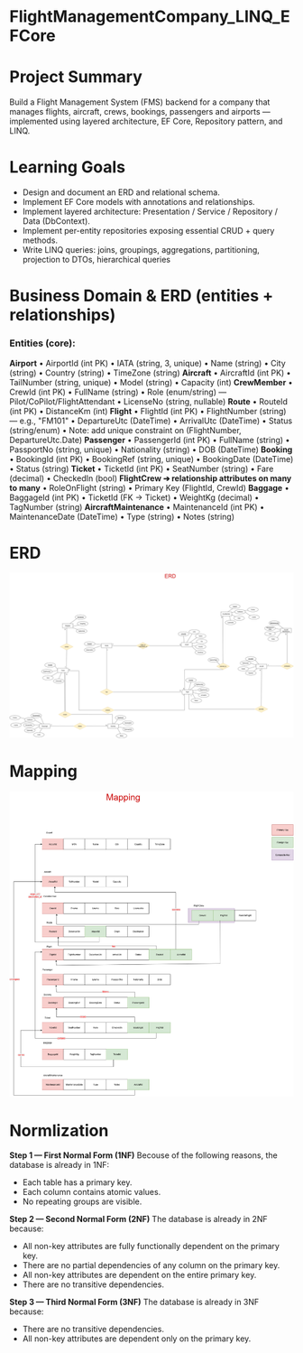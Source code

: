 ﻿# FlightManagementCompany_LINQ_EFCore
# Project Summary 
Build a Flight Management System (FMS) backend for a company that manages flights, aircraft, crews, bookings, 
passengers and airports — implemented using layered architecture, EF Core, Repository pattern, and LINQ.

# Learning Goals 
- Design and document an ERD and relational schema. 
- Implement EF Core models with annotations and relationships. 
- Implement layered architecture: Presentation / Service / Repository / Data (DbContext). 
- Implement per-entity repositories exposing essential CRUD + query methods. 
- Write LINQ queries: joins, groupings, aggregations, partitioning, projection to DTOs, hierarchical queries

# Business Domain & ERD (entities + relationships)

### Entities (core): 
**Airport**
• AirportId (int PK) 
• IATA (string, 3, unique) 
• Name (string) 
• City (string) 
• Country (string) 
• TimeZone (string) 
**Aircraft**
• AircraftId (int PK) 
• TailNumber (string, unique) 
• Model (string) 
• Capacity (int) 
**CrewMember**
• CrewId (int PK) 
• FullName (string) 
• Role (enum/string) — Pilot/CoPilot/FlightAttendant 
• LicenseNo (string, nullable) 
**Route** 
• RouteId (int PK) 
• DistanceKm (int) 
**Flight** 
• FlightId (int PK) 
• FlightNumber (string) — e.g., "FM101" 
• DepartureUtc (DateTime) 
• ArrivalUtc (DateTime) 
• Status (string/enum) 
• Note: add unique constraint on (FlightNumber, DepartureUtc.Date) 
**Passenger** 
• PassengerId (int PK) 
• FullName (string) 
• PassportNo (string, unique) 
• Nationality (string) 
• DOB (DateTime) 
**Booking**
• BookingId (int PK) 
• BookingRef (string, unique) 
• BookingDate (DateTime) 
• Status (string) 
**Ticket** 
• TicketId (int PK) 
• SeatNumber (string) 
• Fare (decimal) 
• CheckedIn (bool) 
**FlightCrew ➔ relationship attributes on many to many** 
• RoleOnFlight (string) 
• Primary Key (FlightId, CrewId) 
**Baggage** 
• BaggageId (int PK) 
• TicketId (FK → Ticket) 
• WeightKg (decimal) 
• TagNumber (string) 
**AircraftMaintenance** 
• MaintenanceId (int PK) 
• MaintenanceDate (DateTime) 
• Type (string) 
• Notes (string) 

# ERD
![](img/ERD.png)

# Mapping
![](img/Mapping.png)

# Normlization
**Step 1 — First Normal Form (1NF)**
Becouse of the following reasons, the database is already in 1NF:
- Each table has a primary key.
- Each column contains atomic values.
- No repeating groups are visible.

**Step 2 — Second Normal Form (2NF)**
The database is already in 2NF because:
- All non-key attributes are fully functionally dependent on the primary key.
- There are no partial dependencies of any column on the primary key.
- All non-key attributes are dependent on the entire primary key.
- There are no transitive dependencies.

**Step 3 — Third Normal Form (3NF)**
The database is already in 3NF because:
- There are no transitive dependencies.
- All non-key attributes are dependent only on the primary key.

